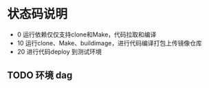 # 状态码说明

* 0  运行依赖仅仅支持clone和Make，代码拉取和编译
* 10 运行clone、Make、buildimage，进行代码编译打包上传镜像仓库
* 20 进行代码deploy 到测试环境

## TODO 环境 dag